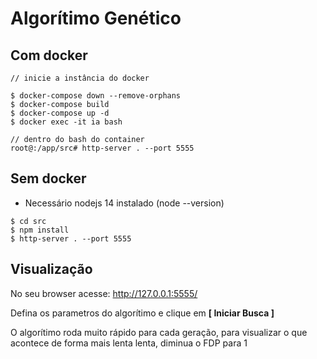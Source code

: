 # Algorítimo Genético

## Com docker

```
// inicie a instância do docker

$ docker-compose down --remove-orphans
$ docker-compose build
$ docker-compose up -d
$ docker exec -it ia bash

// dentro do bash do container
root@:/app/src# http-server . --port 5555
```

## Sem docker

- Necessário nodejs 14 instalado (node --version)

```
$ cd src
$ npm install
$ http-server . --port 5555
```

## Visualização

No seu browser acesse: http://127.0.0.1:5555/

Defina os parametros do algorítimo e clique em **[ Iniciar Busca ]**

O algorítimo roda muito rápido para cada geração, para visualizar o que acontece de forma mais lenta lenta, diminua o FDP para 1